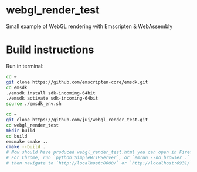 # webgl_render_test
Small example of WebGL rendering with Emscripten &amp; WebAssembly

# Build instructions

Run in terminal:

```bash
cd ~
git clone https://github.com/emscripten-core/emsdk.git
cd emsdk
./emsdk install sdk-incoming-64bit
./emsdk activate sdk-incoming-64bit
source ./emsdk_env.sh

cd ~
git clone https://github.com/juj/webgl_render_test.git
cd webgl_render_test
mkdir build
cd build
emcmake cmake ..
cmake --build .
# Now should have produced webgl_render_test.html you can open in Firefox
# For Chrome, run `python SimpleHTTPServer`, or `emrun --no_browser .` to host an ad hoc web server in current working directory,
# then navigate to `http://localhost:8000/` or `http://localhost:6931/`
